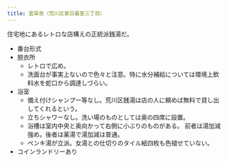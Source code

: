 ```yaml
---
title: 雲翠泉（荒川区東日暮里三丁目）
---
```


住宅地にあるレトロな店構えの正統派銭湯だ。

* 番台形式
* 脱衣所
  * レトロで広め。
  * 洗面台が事実上ないので色々と注意。特に水分補給については環境上飲料水を蛇口から調達しづらい。
* 浴室
  * 備え付けシャンプー等なし。荒川区銭湯は店の人に頼めば無料で貸し出してくれるという。
  * 立ちシャワーなし。洗い場のものとしては奥の四席に設置。
  * 浴槽は室内中央と奥向かって右側に小ぶりのものがある。
    前者は湯加減強め。後者は薬湯で湯加減は普通。
  * ペンキ湯が立派。女湯との仕切りのタイル絵四枚も色褪せていない。
* コインランドリーあり
